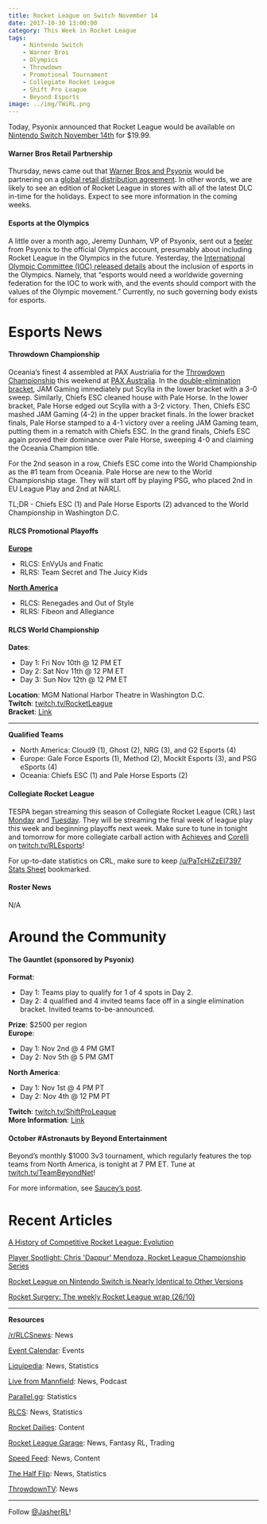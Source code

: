 ```yaml
---
title: Rocket League on Switch November 14
date: 2017-10-30 13:00:00
category: This Week in Rocket League
tags:
    - Nintendo Switch
    - Warner Bros
    - Olympics
    - Throwdown
    - Promotional Tournament
    - Collegiate Rocket League
    - Shift Pro League
    - Beyond Esports
image: ../img/TWiRL.png
---
```


Today, Psyonix announced that Rocket League would be available on [Nintendo Switch November 14th](https://twitter.com/RocketLeague/status/925044836033445888) for \$19.99.

#### Warner Bros Retail Partnership

Thursday, news came out that [Warner Bros and Psyonix](http://www.ign.com/articles/2017/10/25/warner-bros-to-publish-rocket-league-physical-edition) would be partnering on a [global retail distribution agreement](https://www.gamasutra.com/view/pressreleases/308290/Warner_Bros_Interactive_Entertainment_and_Psyonix_Enter_Worldwide_Retail_Distribution_Agreement_forRocket_League_.php). In other words, we are likely to see an edition of Rocket League in stores with all of the latest DLC in-time for the holidays. Expect to see more information in the coming weeks.

#### Esports at the Olympics

A little over a month ago, Jeremy Dunham, VP of Psyonix, sent out a [feeler](https://twitter.com/DunhamSmash/status/908042087672668160) from Psyonix to the official Olympics account, presumably about including Rocket League in the Olympics in the future. Yesterday, the [International Olympic Committee (IOC) released details](https://www.polygon.com/platform/amp/2017/10/29/16566528/olympics-ioc-statement-esports) about the inclusion of esports in the Olympics. Namely, that “esports would need a worldwide governing federation for the IOC to work with, and the events should comport with the values of the Olympic movement.” Currently, no such governing body exists for esports.

# Esports News

#### Throwdown Championship

Oceania’s finest 4 assembled at PAX Austrialia for the [Throwdown Championship](https://nm.reddit.com/r/RocketLeague/comments/79ddiq/rlcs_s4_throwdown_oce_finals_megathread/) this weekend at [PAX Australia](http://aus.paxsite.com/). In the [double-elimination bracket](http://wiki.teamliquid.net/rocketleague/Rocket_League_Championship_Series/Season_4/Oceania), JAM Gaming immediately put Scylla in the lower bracket with a 3-0 sweep. Similarly, Chiefs ESC cleaned house with Pale Horse. In the lower bracket, Pale Horse edged out Scylla with a 3-2 victory. Then, Chiefs ESC mashed JAM Gaming (4-2) in the upper bracket finals. In the lower bracket finals, Pale Horse stamped to a 4-1 victory over a reeling JAM Gaming team, putting them in a rematch with Chiefs ESC. In the grand finals, Chiefs ESC again proved their dominance over Pale Horse, sweeping 4-0 and claiming the Oceania Champion title.

For the 2nd season in a row, Chiefs ESC come into the World Championship as the #1 team from Oceania. Pale Horse are new to the World Championship stage. They will start off by playing PSG, who placed 2nd in EU League Play and 2nd at NARLI.

TL;DR - Chiefs ESC (1) and Pale Horse Esports (2) advanced to the World Championship in Washington D.C.

#### RLCS Promotional Playoffs

[**Europe**](https://www.reddit.com/r/RocketLeague/comments/79f3l0/rlcs_s4_eu_promotion_tournament/)

- RLCS: EnVyUs and Fnatic
- RLRS: Team Secret and The Juicy Kids

[**North America**](https://www.reddit.com/r/RocketLeague/comments/7990k9/rlcs_s4_na_promotion_tournament/)

- RLCS: Renegades and Out of Style
- RLRS: Fibeon and Allegiance

#### RLCS World Championship

**Dates**:

- Day 1: Fri Nov 10th @ 12 PM ET
- Day 2: Sat Nov 11th @ 12 PM ET
- Day 3: Sun Nov 12th @ 12 PM ET

**Location**: MGM National Harbor Theatre in Washington D.C.  
**Twitch**: [twitch.tv/RocketLeague](https://twitch.tv/RocketLeague)  
**Bracket**: [Link](https://smash.gg/tournament/rlcs-season-4/events/rlcs-s4-world-championship/brackets)

---

**Qualified Teams**

- North America: Cloud9 (1), Ghost (2), NRG (3), and G2 Esports (4)
- Europe: Gale Force Esports (1), Method (2), MockIt Esports (3), and PSG eSports (4)
- Oceania: Chiefs ESC (1) and Pale Horse Esports (2)

#### Collegiate Rocket League

TESPA began streaming this season of Collegiate Rocket League (CRL) last [Monday](https://www.reddit.com/r/RocketLeague/comments/78b5tk/collegiate_rocket_league_50000_in_scholarships/) and [Tuesday](https://www.reddit.com/r/RocketLeague/comments/78j7sy/collegiate_rocket_league_50000_in_scholarships/). They will be streaming the final week of league play this week and beginning playoffs next week. Make sure to tune in tonight and tomorrow for more collegiate carball action with [Achieves](https://twitter.com/AchievesRL) and [Corelli](https://twitter.com/CorelliTV) on [twitch.tv/RLEsports](https://twitch.tv/RLEsports)!

For up-to-date statistics on CRL, make sure to keep [/u/PaTcHiZzEl7397 Stats Sheet](https://docs.google.com/spreadsheets/d/1w0zWPOQf_-GIUvAcmYjDXM39SAJ1H1r_0c9hejSMsro/edit#gid=1431235959) bookmarked.

#### Roster News

N/A

# Around the Community

#### The Gauntlet (sponsored by Psyonix)

**Format**:

- Day 1: Teams play to qualify for 1 of 4 spots in Day 2.
- Day 2: 4 qualified and 4 invited teams face off in a single elimination bracket. Invited teams to-be-announced.

**Prize**: \$2500 per region  
**Europe**:

- Day 1: Nov 2nd @ 4 PM GMT
- Day 2: Nov 5th @ 5 PM GMT

**North America**:

- Day 1: Nov 1st @ 4 PM PT
- Day 2: Nov 4th @ 12 PM PT

**Twitch**: [twitch.tv/ShiftProLeague](https://twitch.tv/ShiftProLeague)  
**More Information**: [Link](https://nm.reddit.com/r/RocketLeague/comments/795hy8/shift_pro_league_presents_the_gauntlet_sponsored/)

#### October #Astronauts by Beyond Entertainment

Beyond’s monthly \$1000 3v3 tournament, which regularly features the top teams from North America, is tonight at 7 PM ET. Tune at [twitch.tv/TeamBeyondNet](https://twitch.tv/teambeyondnet)!

For more information, see [Saucey’s post](https://www.reddit.com/r/RocketLeague/comments/78xlan/sign_up_for_the_1000_astronauts_3v3_october/).

# Recent Articles

[A History of Competitive Rocket League: Evolution](https://rocket-league.com/news/comp-rl-a-history-3)

[Player Spotlight: Chris 'Dappur' Mendoza, Rocket League Championship Series](https://www.youtube.com/watch?v=lrdeCZ9TWJk)

[Rocket League on Nintendo Switch is Nearly Identical to Other Versions](https://www.dualshockers.com/rocket-league-nintendo-switch-impressions-review/)

[Rocket Surgery: The weekly Rocket League wrap (26/10)](https://stevivor.com/news/esports/rocket-surgery-the-weekly-rocket-league-wrap-2610/)

---

**Resources**

[/r/RLCSnews](https://www.reddit.com/r/RLCSnews/): News

[Event Calendar](https://rocket-league.com/calendar): Events

[Liquipedia](http://wiki.teamliquid.net/rocketleague/Rocket_League_Championship_Series/Season_4): News, Statistics

[Live from Mannfield](http://www.lfmannfield.com/): News, Podcast

[Parallel.gg](http://parallel.gg/): Statistics

[RLCS](https://rlcs.gg/): News, Statistics

[Rocket Dailies](https://twitter.com/Rocket_Dailies): Content

[Rocket League Garage](http://rocket-league.com/): News, Fantasy RL, Trading

[Speed Feed](https://www.youtube.com/user/TehLief/featured): News, Content

[The Half Flip](http://thehalfflip.com/): News, Statistics

[ThrowdownTV](https://www.throwdowntv.gg/): News

---

Follow [@JasherRL](https://twitter.com/JasherRL)!
